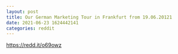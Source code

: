 ```yaml
--- 
layout: post 
title: Our German Marketing Tour in Frankfurt from 19.06.20121 
date: 2021-06-23 1624442141 
categories: reddit 
--- 
```

https://redd.it/o69owz